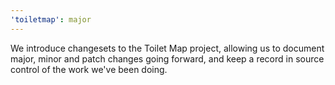```yaml
---
'toiletmap': major
---
```


We introduce changesets to the Toilet Map project, allowing us to document major, minor and patch changes going forward, and keep a record in source control of the work we've been doing.
